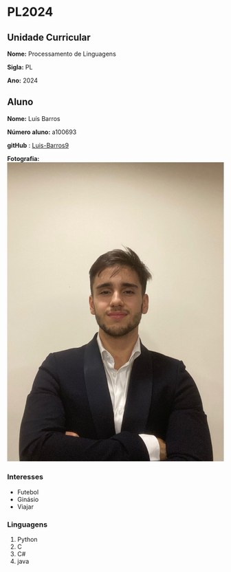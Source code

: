 # PL2024

## Unidade Curricular

**Nome:** Processamento         de          Linguagens

**Sigla:**  PL

**Ano:** 2024
## Aluno
   **Nome:** Luís Barros

**Número aluno:** a100693

**gitHub** : [Luis-Barros9](https://github.com/Luis-Barros9)

**Fotografia:**
![Fotografia do aluno ](./eu.jpeg)

### Interesses

* Futebol
* Ginásio
* Viajar

### Linguagens

1. Python
2. C
3. C#
5. java